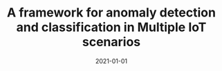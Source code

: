 ---
title: 'A framework for anomaly detection and classification in Multiple IoT scenarios'
collection: publications
permalink: /publication/2021-Future Generation Computer Systems-A-framework.md
excerpt: 'F. Cauteruccio, L. Cinelli, E. Corradini, G. Terracina, D. Ursino, L. Virgili, C. Savaglio, A. Liotta, G. Fortino'
date: 2021-01-01
venue: 'Future Generation Computer Systems'
link: 'https://doi.org/10.1016/j.future.2020.08.010'
location: 'DEMACS, University of Calabria, Italy, DII, Polytechnic University of Marche, Italy, DIMES, University of Calabria, Italy, Faculty of Computer Science, Free University of Bozen-Bolzano, Italy'
---